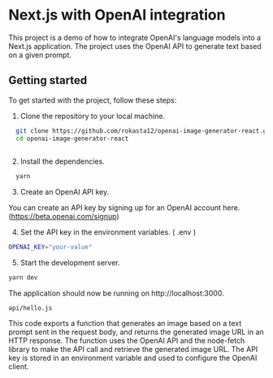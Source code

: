 
# Next.js with OpenAI integration

This project is a demo of how to integrate OpenAI's language models into a Next.js application. The project uses the OpenAI API to generate text based on a given prompt.






## Getting started

To get started with the project, follow these steps:

1. Clone the repository to your local machine.


```bash 
  git clone https://github.com/rokasta12/openai-image-generator-react.git
  cd openai-image-generator-react
  
```
    
2. Install the dependencies.


```bash 
  yarn 
```


3. Create an OpenAI API key.

You can create an API key by signing up for an OpenAI account here. 
(https://beta.openai.com/signup)



4. Set the API key in the environment variables. ( .env )

```bash
OPENAI_KEY="your-value"
```

5. Start the development server.


```bash
yarn dev
```


The application should now be running on http://localhost:3000.


`api/hello.js`

This code exports a function that generates an image based on a text prompt sent in the request body, and returns the generated image URL in an HTTP response. The function uses the OpenAI API and the node-fetch library to make the API call and retrieve the generated image URL. The API key is stored in an environment variable and used to configure the OpenAI client.
